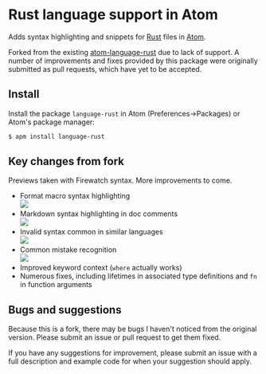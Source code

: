 # Rust language support in Atom

Adds syntax highlighting and snippets for [Rust](http://www.rust-lang.org/) files in [Atom](http://atom.io/).

Forked from the existing [atom-language-rust](https://github.com/zargony/atom-language-rust) due to lack of support. A number of improvements and fixes provided by this package were originally submitted as pull requests, which have yet to be accepted.

## Install

Install the package `language-rust` in Atom (Preferences->Packages) or Atom's package manager:

```bash
$ apm install language-rust
```

## Key changes from fork

Previews taken with Firewatch syntax. More improvements to come.

* Format macro syntax highlighting  
  ![](http://i.imgur.com/mUlh8P0.png)
* Markdown syntax highlighting in doc comments  
  ![](http://i.imgur.com/JDSoPSQ.png)
* Invalid syntax common in similar languages  
  ![](http://i.imgur.com/KsS24Di.png)
* Common mistake recognition  
  ![](http://i.imgur.com/kPhbuE7.png)
* Improved keyword context (`where` actually works)
* Numerous fixes, including lifetimes in associated type definitions and `fn` in function arguments

## Bugs and suggestions

Because this is a fork, there may be bugs I haven't noticed from the original version. Please submit an issue or pull request to get them fixed.

If you have any suggestions for improvement, please submit an issue with a full description and example code for when your suggestion should apply.
